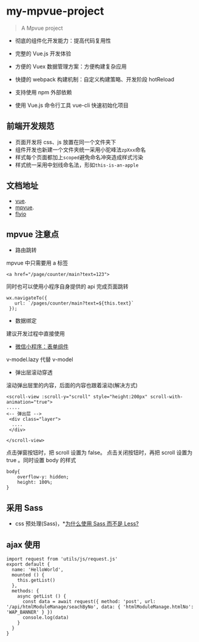 # my-mpvue-project

> A Mpvue project

* 彻底的组件化开发能力：提高代码复用性

* 完整的 Vue.js 开发体验

* 方便的 Vuex 数据管理方案：方便构建复杂应用

* 快捷的 webpack 构建机制：自定义构建策略、开发阶段 hotReload

* 支持使用 npm 外部依赖

* 使用 Vue.js 命令行工具 vue-cli 快速初始化项目

## 前端开发规范

* 页面开发将 css、js 放置在同一个文件夹下
* 组件开发也新建一个文件夹统一采用小驼峰法`zpXxx`命名
* 样式每个页面都加上`scoped`避免命名冲突造成样式污染
* 样式统一采用中划线命名法，形如`this-is-an-apple`

## 文档地址

* [vue](https://cn.vuejs.org).
* [mpvue](http://mpvue.com/mpvue/).
* [flyio](https://wendux.github.io/dist/#/doc/flyio/wx)

## mpvue 注意点

* 路由跳转

mpvue 中只需要用 a 标签

```
<a href="/page/counter/main?text=123">
```

同时也可以使用小程序自身提供的 api 完成页面跳转

```
wx.navigateTo({
   url: `/pages/counter/main?text=${this.text}`
 });
```

* 数据绑定

建议开发过程中直接使用

* [微信小程序：表单组件](https://developers.weixin.qq.com/miniprogram/dev/component/button.html)

v-model.lazy 代替 v-model

* 弹出层滚动穿透

滚动弹出层里的内容，后面的内容也跟着滚动(解决方式)

```
<scroll-view :scroll-y="scroll" style="height:200px" scroll-with-animation="true">
.....
<-- 弹出层 -->
 <div class="layer">
  ....
 </div>

</scroll-view>
```

点击弹窗按钮时，把 scroll 设置为 false。 点击关闭按钮时，再把 scroll 设置为 true 。同时设置 body 的样式

```
body{
    overflow-y: hidden;
    height: 100%;
}
```

## 采用 Sass

* css 预处理(Sass)，\*[为什么使用 Sass 而不是 Less?](https://www.cnblogs.com/roashley/p/7731865.html)

## ajax 使用

```
import request from 'utils/js/request.js'
export default {
  name: 'HelloWorld',
  mounted () {
    this.getList()
  },
  methods: {
    async getList () {
      const data = await request({ method: 'post', url: '/api/htmlModuleManage/seachByNo', data: { 'htmlModuleManage.htmlNo': 'WAP_BANNER' } })
      console.log(data)
    }
  }
}
```

